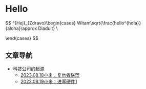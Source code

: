 # Hello

<head>
    <script src="https://cdn.mathjax.org/mathjax/latest/MathJax.js?config=TeX-AMS-MML_HTMLorMML" type="text/javascript"></script>
    <script type="text/x-mathjax-config">
        MathJax.Hub.Config({
            tex2jax: {
            skipTags: ['script', 'noscript', 'style', 'textarea', 'pre'],
            inlineMath: [['$','$']]
            }
        });
    </script>
</head>

$$
^{Hej}_{Zdravo}\begin{cases}
Witam\sqrt{\frac{hello^{hola}}{aloha}\approx Diaduit} \\

\end{cases}
$$

## 文章导航

- 科技公司的起源
	- [2023.08.18小米：复仇者联盟](https://duoduozhangduo.github.io/2023.08.18%20%E5%B0%8F%E7%B1%B3%EF%BC%9A%E5%A4%8D%E4%BB%87%E8%80%85%E8%81%94%E7%9B%9F.html)
	- [2023.08.19小米：进军硬件1](https://duoduozhangduo.github.io/2023.08.19%20%E5%B0%8F%E7%B1%B3%EF%BC%9A%E8%BF%9B%E5%86%9B%E7%A1%AC%E4%BB%B61.html)
